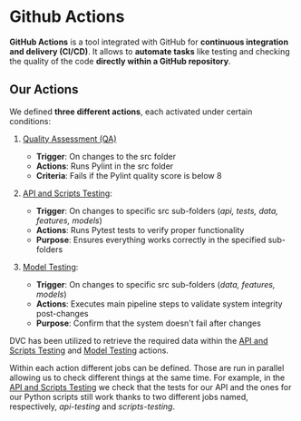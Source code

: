 # Github Actions

**GitHub Actions** is a tool integrated with GitHub for **continuous integration and delivery (CI/CD)**.
It allows to **automate tasks** like testing and checking the quality of the code **directly within a GitHub repository**.

## Our Actions

We defined **three different actions**, each activated under certain conditions:

1. [Quality Assessment (QA)](QA.yml)
   - **Trigger**: On changes to the src folder
   - **Actions**: Runs Pylint in the src folder
   - **Criteria**: Fails if the Pylint quality score is below 8
2. [API and Scripts Testing](test_scripts_api.yml):

   - **Trigger**: On changes to specific src sub-folders (_api, tests, data, features, models_)
   - **Actions**: Runs Pytest tests to verify proper functionality
   - **Purpose**: Ensures everything works correctly in the specified sub-folders

3. [Model Testing](Model_testing.yml.yml):
   - **Trigger**: On changes to specific src sub-folders (_data, features, models_)
   - **Actions**: Executes main pipeline steps to validate system integrity post-changes
   - **Purpose**: Confirm that the system doesn't fail after changes

DVC has been utilized to retrieve the required data within the [API and Scripts Testing](test_scripts_api.yml) and [Model Testing](Model_testing.yml) actions.

Within each action different jobs can be defined. Those are run in parallel allowing us to check different things at the same time. For example, in the [API and Scripts Testing](test_scripts_api.yml) we check that the tests for our API and the ones for our Python scripts still work thanks to two different jobs named, respectively, _api-testing_ and _scripts-testing_.
